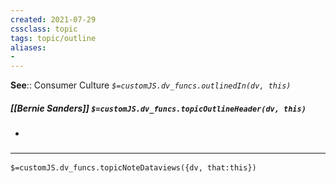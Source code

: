 ```yaml
---
created: 2021-07-29
cssclass: topic
tags: topic/outline
aliases:
- 
---
```


**See**:: Consumer Culture
*`$=customJS.dv_funcs.outlinedIn(dv, this)`*

##### [[Bernie Sanders]] `$=customJS.dv_funcs.topicOutlineHeader(dv, this)`
- 

### <hr class="dataviews"/>

`$=customJS.dv_funcs.topicNoteDataviews({dv, that:this})`
